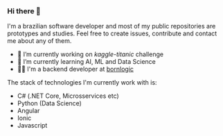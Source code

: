 ### Hi there 👋

I'm a brazilian software developer and most of my public repositories are prototypes and studies. Feel free to create issues, contribute and contact me about any of them.

- 🔭 I’m currently working on _kaggle-titanic_ challenge
- 🌱 I’m currently learning AI, ML and Data Science
- :man_technologist: I'm a backend developer at [bornlogic](https://github.com/bornlogic)

The stack of technologies I'm currently work with is:

- C# (.NET Core, Microsservices etc)
- Python (Data Science)
- Angular
- Ionic
- Javascript
